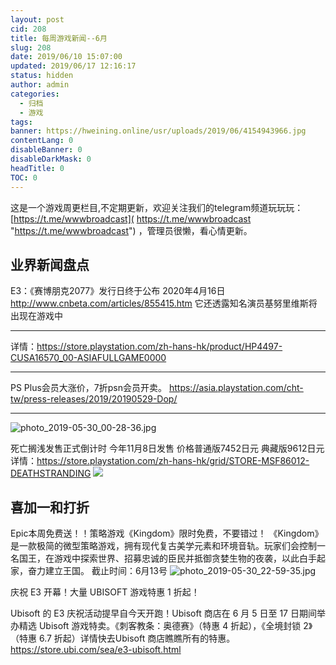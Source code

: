```yaml
---
layout: post
cid: 208
title: 每周游戏新闻--6月
slug: 208
date: 2019/06/10 15:07:00
updated: 2019/06/17 12:16:17
status: hidden
author: admin
categories: 
  - 归档
  - 游戏
tags: 
banner: https://hweining.online/usr/uploads/2019/06/4154943966.jpg
contentLang: 0
disableBanner: 0
disableDarkMask: 0
headTitle: 0
TOC: 0
---
```



这是一个游戏周更栏目,不定期更新，欢迎关注我们的telegram频道玩玩玩：[https://t.me/wwwbroadcast]( https://t.me/wwwbroadcast "https://t.me/wwwbroadcast") ，管理员很懒，看心情更新。
## 业界新闻盘点
E3：《赛博朋克2077》发行日终于公布 2020年4月16日
http://www.cnbeta.com/articles/855415.htm
它还透露知名演员基努里维斯将出现在游戏中

------------


详情：https://store.playstation.com/zh-hans-hk/product/HP4497-CUSA16570_00-ASIAFULLGAME0000

------------
PS Plus会员大涨价，7折psn会员开卖。
https://asia.playstation.com/cht-tw/press-releases/2019/20190529-Dop/


------------

![photo_2019-05-30_00-28-36.jpg](https://hweining.online/usr/uploads/2019/06/4154943966.jpg)

死亡搁浅发售正式倒计时
今年11月8日发售
价格普通版7452日元
典藏版9612日元
详情：https://store.playstation.com/zh-hans-hk/grid/STORE-MSF86012-DEATHSTRANDING
![](https://hweining.online/usr/uploads/2019/06/821369817.png)

## 喜加一和打折
Epic本周免费送！！策略游戏《Kingdom》限时免费，不要错过！
《Kingdom》是一款极简的微型策略游戏，拥有现代复古美学元素和环境音轨。玩家们会控制一名国王，在游戏中探索世界、招募忠诚的臣民并抵御贪婪生物的夜袭，以此白手起家，奋力建立王国。
截止时间：6月13号
![photo_2019-05-30_22-59-35.jpg](https://hweining.online/usr/uploads/2019/06/478416813.jpg)



庆祝 E3 开幕！大量 UBISOFT 游戏特惠 1 折起！

Ubisoft 的 E3 庆祝活动提早自今天开跑！Ubisoft 商店在 6 月 5 日至 17 日期间举办精选 Ubisoft 游戏特卖。《刺客教条：奥德赛》（特惠 4 折起），《全境封锁 2》（特惠 6.7 折起）详情快去Ubisoft 商店瞧瞧所有的特惠。
https://store.ubi.com/sea/e3-ubisoft.html

